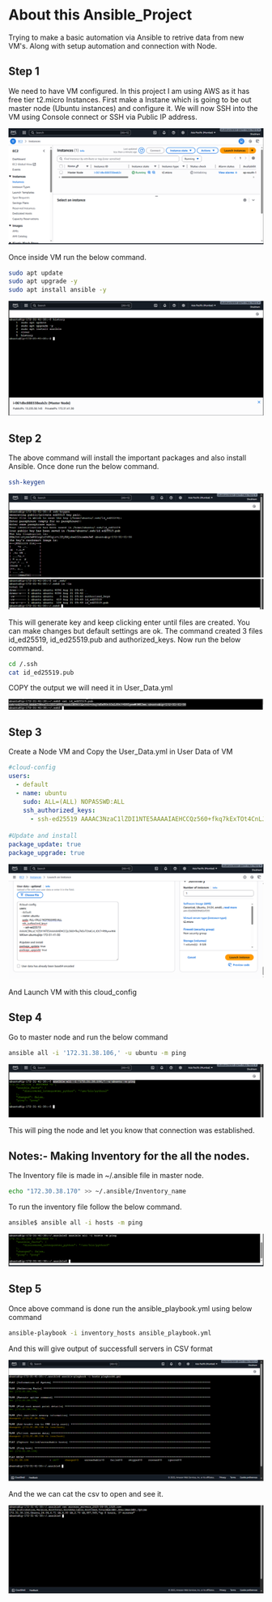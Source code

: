 # About this Ansible_Project
Trying to make a basic automation via Ansible to retrive data from new VM's. Along with setup automation and connection with Node.

## Step 1
We need to have VM configured. In this project I am using AWS as it has free tier t2.micro Instances. First make a Instane which is going to be out master node (Ubuntu instances) and configure it. We will now SSH into the VM using Console connect or SSH via Public IP address. 

![alt text](IMAGES/1.PNG)

Once inside VM run the below command.

```bash
sudo apt update
sudo apt upgrade -y
sudo apt install ansible -y
```
![alt text](IMAGES/2.PNG)

## Step 2
The above command will install the important packages and also install Ansible. 
Once done run the below command.

```bash
ssh-keygen
```
![alt text](IMAGES/3.PNG)
![alt text](IMAGES/4.PNG)

This will generate key and keep clicking enter until files are created. You can make changes but default settings are ok. The command created 3 files id_ed25519, id_ed25519.pub and authorized_keys.
Now run the below command.

```bash
cd /.ssh
cat id_ed25519.pub
```
COPY the output we will need it in User_Data.yml

![alt text](IMAGES/5.PNG)

## Step 3

Create a Node VM and Copy the User_Data.yml in User Data of VM

```yml
#cloud-config
users:
  - default
  - name: ubuntu
    sudo: ALL=(ALL) NOPASSWD:ALL
    ssh_authorized_keys:
      - ssh-ed25519 AAAAC3NzaC1lZDI1NTE5AAAAIAEHCCQz560+fkq7kExTOt4CnLJOt7+R9IyxwW4WKIwn ubuntu@ip-172-31-41-30
  
#Update and install
package_update: true
package_upgrade: true
```
![alt text](IMAGES/6.PNG)

And Launch VM with this cloud_config

## Step 4

Go to master node and run the below command 

```bash
ansible all -i '172.31.38.106,' -u ubuntu -m ping
```
![alt text](IMAGES/7.PNG)

This will ping the node and let you know that connection was established.

## Notes:- Making Inventory for the all the nodes.

The Inventory file is made in ~/.ansible file in master node.

```bash
echo "172.30.38.170" >> ~/.ansible/Inventory_name
```
To run the inventory file follow the below command.

```bash
ansible$ ansible all -i hosts -m ping
```

![alt text](IMAGES/8.PNG)

## Step 5
Once above command is done run the ansible_playbook.yml using below command

```bash
ansible-playbook -i inventory_hosts ansible_playbook.yml
```
And this will give output of successfull servers in CSV format

![alt text](IMAGES/9.PNG)

And the we can cat the csv to open and see it.

![alt text](10.PNG)
